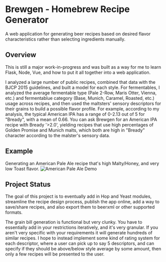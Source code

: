 # Brewgen - Homebrew Recipe Generator

A web application for generating beer recipes based on desired flavor characteristics rather than selecting ingredients manually.

## Overview
This is still a major work-in-progress and was built as a way for me to learn Flask, Node, Vue, and how to put it all together into a web application. 

I analyzed a large number of public recipes, combined that data with the BJCP 2015 guidelines, and built a model for each style. For fermentables, I analyzed the average fermentable type (Pale 2-Row, Maris Otter, Vienna, etc.) and fermentablue category (Base, Munich, Caramel, Roasted, etc.) usage across recipes, and then used the maltsters' sensory descriptors for their grains to build a possible flavor profile. For example, according to my analysis, the typical American IPA has a range of 0-2.13 out of 5 for "Bready", with a mean of 0.66. You can ask Brewgen for an American IPA recipe with Bready '>2.0', yielding recipes that use high percentages of Golden Promise and Munich malts, which both are high in "Bready" character according to the malster's sensory data.


## Example
Generating an American Pale Ale recipe that's high Malty/Honey, and very low Toast flavor.
![American Pale Ale Demo](docs/images/pale-ale-demo.gif)

## Project Status

The goal of this project is to eventually add in Hop and Yeast modules, streamline the recipe design process, publish the app online, add a way to save/share recipes, and also export them to beerxml or other supported formats. 

The grain bill generation is functional but very clunky. You have to essentially add in your restrictions iteratively, and it's very granular. If you aren't very specific with your requirements it will generate hundreds of similar recipes. I hope to instead implement some kind of rating system for each descriptor, where a user can pick up to say 5 descriptors, and can specify if they should be above/below style average by some amount, then only a few recipes will be presented to the user. 

